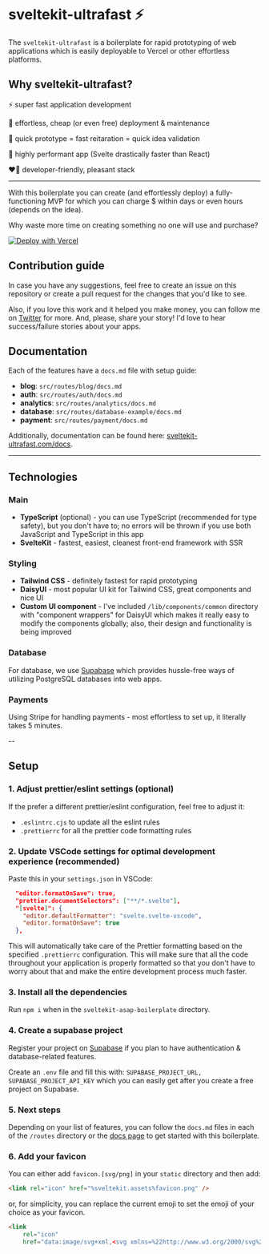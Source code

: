 # sveltekit-ultrafast ⚡️

The `sveltekit-ultrafast` is a boilerplate for rapid prototyping of web applications which is easily deployable to Vercel or other effortless platforms.

## Why sveltekit-ultrafast?

⚡️ super fast application development

💸 effortless, cheap (or even free) deployment & maintenance

🧪 quick prototype = fast reitaration = quick idea validation

💨 highly performant app (Svelte drastically faster than React)

❤️‍🔥 developer-friendly, pleasant stack

---

With this boilerplate you can create (and effortlessly deploy) a fully-functioning MVP for which you can charge $ within days or even hours (depends on the idea).

Why waste more time on creating something no one will use and purchase?

[![Deploy with Vercel](https://vercel.com/button)](https://vercel.com/new/clone?repository-url=https%3A%2F%2Fgithub.com%2Fgillbatesdev%2Fsveltekit-ultrafast)

## Contribution guide

In case you have any suggestions, feel free to create an issue on this repository or create a pull request for the changes that you'd like to see.

Also, if you love this work and it helped you make money, you can follow me on [Twitter](https://x.com/gillbatesdev) for more. And, please, share your story! I'd love to hear success/failure stories about your apps.

## Documentation

Each of the features have a `docs.md` file with setup guide:

- **blog**: `src/routes/blog/docs.md`
- **auth**: `src/routes/auth/docs.md`
- **analytics**: `src/routes/analytics/docs.md`
- **database**: `src/routes/database-example/docs.md`
- **payment**: `src/routes/payment/docs.md`

Additionally, documentation can be found here: [sveltekit-ultrafast.com/docs](https://sveltekit-ultrafast.com/docs).

---

## Technologies

### Main

- **TypeScript** (optional) - you can use TypeScript (recommended for type safety), but you don't have to; no errors will be thrown if you use both JavaScript and TypeScript in this app
- **SvelteKit** - fastest, easiest, cleanest front-end framework with SSR

### Styling

- **Tailwind CSS** - definitely fastest for rapid prototyping
- **DaisyUI** - most popular UI kit for Tailwind CSS, great components and nice UI
- **Custom UI component** - I've included `/lib/components/common` directory with "component wrappers" for DaisyUI which makes it really easy to modify the components globally; also, their design and functionality is being improved

### Database

For database, we use [Supabase](https://supabase.com/database) which provides hussle-free ways of utilizing PostgreSQL databases into web apps.

### Payments

Using Stripe for handling payments - most effortless to set up, it literally takes 5 minutes.

--

## Setup

### 1. Adjust prettier/eslint settings (optional)

If the prefer a different prettier/eslint configuration, feel free to adjust it:

- `.eslintrc.cjs` to update all the eslint rules
- `.prettierrc` for all the prettier code formatting rules

### 2. Update VSCode settings for optimal development experience (recommended)

Paste this in your `settings.json` in VSCode:

```JSON
  "editor.formatOnSave": true,
  "prettier.documentSelectors": ["**/*.svelte"],
  "[svelte]": {
    "editor.defaultFormatter": "svelte.svelte-vscode",
    "editor.formatOnSave": true
  },
```

This will automatically take care of the Prettier formatting based on the specified `.prettierrc` configuration.
This will make sure that all the code throughout your application is properly formatted so that you don't have to worry about that and make the entire development process much faster.

### 3. Install all the dependencies

Run `npm i` when in the `sveltekit-asap-boilerplate` directory.

### 4. Create a supabase project

Register your project on [Supabase](https://supabase.com/) if you plan to have authentication & database-related features.

Create an `.env` file and fill this with: `SUPABASE_PROJECT_URL, SUPABASE_PROJECT_API_KEY` which you can easily get after you create a free project on Supabase.

### 5. Next steps

Depending on your list of features, you can follow the `docs.md` files in each of the `/routes` directory or the [docs page](https://sveltekit-ultrafast.com/docs) to get started with this boilerplate.

### 6. Add your favicon

You can either add `favicon.[svg/png]` in your `static` directory and then add:

```HTML
<link rel="icon" href="%sveltekit.assets%favicon.png" />
```

or, for simplicity, you can replace the current emoji to set the emoji of your choice as your favicon.

```HTML
<link
    rel="icon"
    href="data:image/svg+xml,<svg xmlns=%22http://www.w3.org/2000/svg%22 viewBox=%220 0 100 100%22><text y=%22.9em%22 font-size=%2290%22>{PASTE YOUR EMOJI HERE}</text></svg>" />
```

